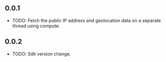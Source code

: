 ## 0.0.1

* TODO: Fetch the public IP address and geolocation data on a separate thread using compute.

## 0.0.2

* TODO: Sdk version change.
